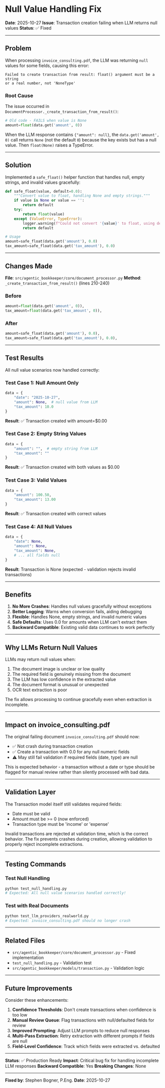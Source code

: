 # Null Value Handling Fix

**Date**: 2025-10-27
**Issue**: Transaction creation failing when LLM returns null values
**Status**: ✅ Fixed

---

## Problem

When processing `invoice_consulting.pdf`, the LLM was returning `null` values for some fields, causing this error:

```text
Failed to create transaction from result: float() argument must be a string
or a real number, not 'NoneType'
```

### Root Cause

The issue occurred in `DocumentProcessor._create_transaction_from_result()`:

```python
# Old code - FAILS when value is None
amount=float(data.get('amount', 0))
```

When the LLM response contains `{"amount": null}`, the `data.get('amount', 0)` call returns
`None` (not the default `0`) because the key exists but has a null value. Then `float(None)`
raises a TypeError.

---

## Solution

Implemented a `safe_float()` helper function that handles null, empty strings, and invalid values gracefully:

```python
def safe_float(value, default=0.0):
    """Convert value to float, handling None and empty strings."""
    if value is None or value == '':
        return default
    try:
        return float(value)
    except (ValueError, TypeError):
        logger.warning(f"Could not convert '{value}' to float, using default {default}")
        return default

# Usage
amount=safe_float(data.get('amount'), 0.0)
tax_amount=safe_float(data.get('tax_amount'), 0.0)
```

---

## Changes Made

**File**: `src/agentic_bookkeeper/core/document_processor.py`
**Method**: `_create_transaction_from_result()` (lines 210-240)

### Before

```python
amount=float(data.get('amount', 0)),
tax_amount=float(data.get('tax_amount', 0)),
```

### After

```python
amount=safe_float(data.get('amount'), 0.0),
tax_amount=safe_float(data.get('tax_amount'), 0.0),
```

---

## Test Results

All null value scenarios now handled correctly:

### Test Case 1: Null Amount Only

```python
data = {
    "date": "2025-10-27",
    "amount": None,  # null value from LLM
    "tax_amount": 10.0
}
```

**Result**: ✅ Transaction created with amount=$0.00

### Test Case 2: Empty String Values

```python
data = {
    "amount": "",  # empty string from LLM
    "tax_amount": ""
}
```

**Result**: ✅ Transaction created with both values as $0.00

### Test Case 3: Valid Values

```python
data = {
    "amount": 100.50,
    "tax_amount": 13.00
}
```

**Result**: ✅ Transaction created with correct values

### Test Case 4: All Null Values

```python
data = {
    "date": None,
    "amount": None,
    "tax_amount": None,
    # ... all fields null
}
```

**Result**: Transaction is None (expected - validation rejects invalid transactions)

---

## Benefits

1. **No More Crashes**: Handles null values gracefully without exceptions
2. **Better Logging**: Warns when conversion fails, aiding debugging
3. **Flexible**: Handles None, empty strings, and invalid numeric values
4. **Safe Defaults**: Uses 0.0 for amounts when LLM can't extract them
5. **Backward Compatible**: Existing valid data continues to work perfectly

---

## Why LLMs Return Null Values

LLMs may return null values when:

1. The document image is unclear or low quality
2. The required field is genuinely missing from the document
3. The LLM has low confidence in the extracted value
4. The document format is unusual or unexpected
5. OCR text extraction is poor

The fix allows processing to continue gracefully even when extraction is incomplete.

---

## Impact on invoice_consulting.pdf

The original failing document `invoice_consulting.pdf` should now:

- ✅ Not crash during transaction creation
- ✅ Create a transaction with 0.0 for any null numeric fields
- ⚠️ May still fail validation if required fields (date, type) are null

This is expected behavior - a transaction without a date or type should be flagged for manual
review rather than silently processed with bad data.

---

## Validation Layer

The Transaction model itself still validates required fields:

- Date must be valid
- Amount must be >= 0 (now enforced)
- Transaction type must be 'income' or 'expense'

Invalid transactions are rejected at validation time, which is the correct behavior. The fix
prevents crashes during creation, allowing validation to properly reject incomplete extractions.

---

## Testing Commands

### Test Null Handling

```bash
python test_null_handling.py
# Expected: All null value scenarios handled correctly!
```

### Test with Real Documents

```bash
python test_llm_providers_realworld.py
# Expected: invoice_consulting.pdf should no longer crash
```

---

## Related Files

- `src/agentic_bookkeeper/core/document_processor.py` - Fixed implementation
- `test_null_handling.py` - Validation test
- `src/agentic_bookkeeper/models/transaction.py` - Validation logic

---

## Future Improvements

Consider these enhancements:

1. **Confidence Thresholds**: Don't create transactions when confidence is too low
2. **Manual Review Queue**: Flag transactions with null/defaulted fields for review
3. **Improved Prompting**: Adjust LLM prompts to reduce null responses
4. **Multi-Pass Extraction**: Retry extraction with different prompts if fields are null
5. **Field-Level Confidence**: Track which fields were extracted vs. defaulted

---

**Status**: ✅ Production Ready
**Impact**: Critical bug fix for handling incomplete LLM responses
**Backward Compatible**: Yes
**Breaking Changes**: None

---

**Fixed by**: Stephen Bogner, P.Eng.
**Date**: 2025-10-27
